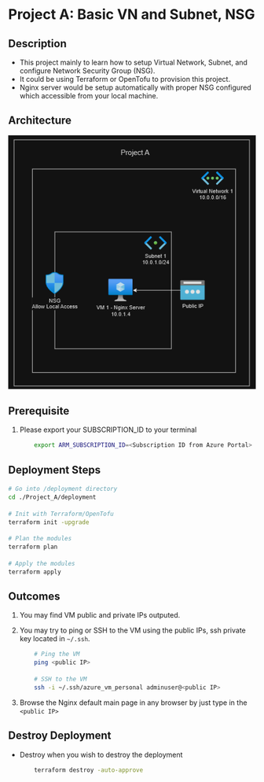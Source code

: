# Project A: Basic VN and Subnet, NSG

## Description

- This project mainly to learn how to setup Virtual Network, Subnet, and configure Network Security Group (NSG).
- It could be using Terraform or OpenTofu to provision this project.
- Nginx server would be setup automatically with proper NSG configured which accessible from your local machine.

## Architecture

![Architecture Diagram](./architecture.png)

## Prerequisite

1. Please export your SUBSCRIPTION_ID to your terminal

    ```bash
        export ARM_SUBSCRIPTION_ID=<Subscription ID from Azure Portal>
    ```

## Deployment Steps

```bash
# Go into /deployment directory
cd ./Project_A/deployment

# Init with Terraform/OpenTofu
terraform init -upgrade

# Plan the modules
terraform plan

# Apply the modules
terraform apply
```

## Outcomes

1. You may find VM public and private IPs outputed.
2. You may try to ping or SSH to the VM using the public IPs, ssh private key located in `~/.ssh`.

    ```bash
        # Ping the VM
        ping <public IP>

        # SSH to the VM
        ssh -i ~/.ssh/azure_vm_personal adminuser@<public IP>
    ```

3. Browse the Nginx default main page in any browser by just type in the `<public IP>`

## Destroy Deployment

- Destroy when you wish to destroy the deployment

    ```bash
        terraform destroy -auto-approve
    ```
